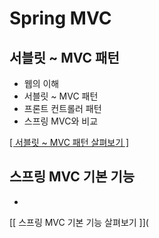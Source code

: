 # Spring MVC

## 서블릿 ~ MVC 패턴

- 웹의 이해
- 서블릿 ~ MVC 패턴
- 프론트 컨트롤러 패턴
- 스프링 MVC와 비교

[[ 서블릿 ~ MVC 패턴 살펴보기 ]](https://github.com/woosungkim0123/spring-jpa-deep-dive/tree/master/spring_mvc_basic/servlet)

## 스프링 MVC 기본 기능

- 

[[ 스프링 MVC 기본 기능 살펴보기 ]](



